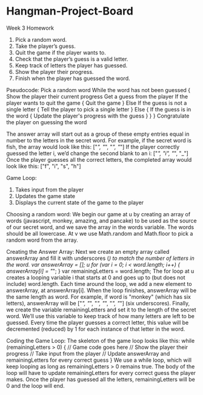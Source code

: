 # Hangman-Project-Board
Week 3 Homework
1. Pick a random word.
2. Take the player’s guess.
3. Quit the game if the player wants to.
4. Check that the player’s guess is a valid letter.
5. Keep track of letters the player has guessed.
6. Show the player their progress.
7. Finish when the player has guessed the word.

Pseudocode:
Pick a random word
While the word has not been guessed {
 Show the player their current progress
 Get a guess from the player
 If the player wants to quit the game {
 Quit the game
 }
 Else If the guess is not a single letter {
 Tell the player to pick a single letter
 }
 Else {
 If the guess is in the word {
 Update the player's progress with the guess
 }
 }
}
Congratulate the player on guessing the word

The answer array will start out as a group of these empty
entries equal in number to the letters in the secret word. For
example, if the secret word is fish, the array would look like this:
["_", "_", "_", "_"]
If the player correctly guessed the letter i, we’d change the second blank to an i:
["_", "i", "_", "_"]
Once the player guesses all the correct letters, the completed
array would look like this:
["f", "i", "s", "h"]

Game Loop:
1. Takes input from the player
2. Updates the game state
3. Displays the current state of the game to the player

Choosing a random word:
We begin our game at u by creating an array of words
(javascript, monkey, amazing, and pancake) to be used as the
source of our secret word, and we save the array in the words
variable. The words should be all lowercase. At v we use
Math.random and Math.floor to pick a random word from the array.

Creating the Answer Array:
Next we create an empty array called answerArray and fill it with
underscores (_) to match the number of letters in the word.
var answerArray = [];
u for (var i = 0; i < word.length; i++) {
 answerArray[i] = "_";
}
var remainingLetters = word.length;
The for loop at u creates a looping variable i that starts at 0
and goes up to (but does not include) word.length. Each time around
the loop, we add a new element to answerArray, at answerArray[i].
When the loop finishes, answerArray will be the same length as word.
For example, if word is "monkey" (which has six letters), answerArray
will be ["_", "_", "_", "_", "_", "_"] (six underscores).
Finally, we create the variable remainingLetters and set it to
the length of the secret word. We’ll use this variable to keep track
of how many letters are left to be guessed. Every time the player
guesses a correct letter, this value will be decremented (reduced)
by 1 for each instance of that letter in the word.

Coding the Game Loop:
The skeleton of the game loop looks like this:
while (remainingLetters > 0) {
 // Game code goes here
 // Show the player their progress
 // Take input from the player
 // Update answerArray and remainingLetters for every correct guess
}
We use a while loop, which
will keep looping as long as
remainingLetters > 0 remains true.
The body of the loop will have
to update remainingLetters for every
correct guess the player makes. Once
the player has guessed all the letters,
remainingLetters will be 0 and the loop
will end.
